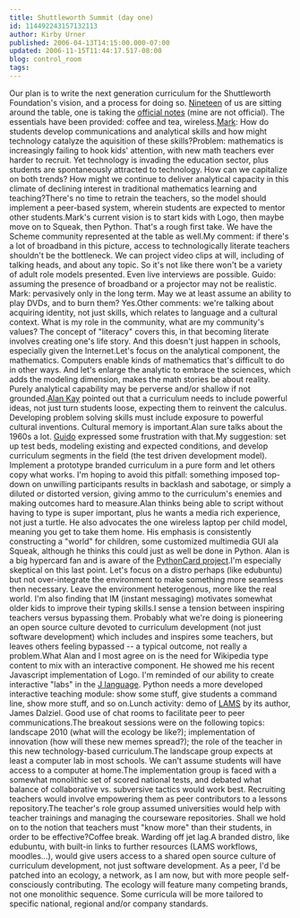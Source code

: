 ```yaml
---
title: Shuttleworth Summit (day one)
id: 114492243157132113
author: Kirby Urner
published: 2006-04-13T14:15:00.000-07:00
updated: 2006-11-15T11:44:17.517-08:00
blog: control_room
tags: 
---
```


Our plan is to write the next generation curriculum for the Shuttleworth Foundation's vision, and a process for doing so. [Nineteen](http://wiki.tsf.org.za/shuttleworthfoundationwiki/Project_20Summit) of us are sitting around the table, one is taking the [official notes](http://wiki.tsf.org.za/shuttleworthfoundationwiki/Day_20one) (mine are not official). The essentials have been provided: coffee and tea, wireless.[Mark](http://en.wikipedia.org/wiki/Mark_Shuttleworth): How do students develop communications and analytical skills and how might technology catalyze the aquisition of these skills?Problem: mathematics is increasingly failing to hook kids' attention, with new math teachers ever harder to recruit. Yet technology is invading the education sector, plus students are spontaneously attracted to technology. How can we capitalize on both trends? How might we continue to deliver analytical capacity in this climate of declining interest in traditional mathematics learning and teaching?There's no time to retrain the teachers, so the model should implement a peer-based system, wherein students are expected to mentor other students.Mark's current vision is to start kids with Logo, then maybe move on to Squeak, then Python. That's a rough first take. We have the Scheme community represented at the table as well.My comment: if there's a lot of broadband in this picture, access to technologically literate teachers shouldn't be the bottleneck. We can project video clips at will, including of talking heads, and about any topic. So it's not like there won't be a variety of adult role models presented. Even live interviews are possible. Guido: assuming the presence of broadband or a projector may not be realistic. Mark: pervasively only in the long term. May we at least assume an ability to play DVDs, and to burn them? Yes.Other comments: we're talking about acquiring identity, not just skills, which relates to language and a cultural context. What is my role in the community, what are my community's values? The concept of "literacy" covers this, in that becoming literate involves creating one's life story. And this doesn't just happen in schools, especially given the Internet.Let's focus on the analytical component, the mathematics. Computers enable kinds of mathematics that's difficult to do in other ways. And let's enlarge the analytic to embrace the sciences, which adds the modeling dimension, makes the math stories be about reality. Purely analytical capability may be perverse and/or shallow if not grounded.[Alan Kay](http://en.wikipedia.org/wiki/Alan_Kay) pointed out that a curriculum needs to include powerful ideas, not just turn students loose, expecting them to reinvent the calculus. Developing problem solving skills must include exposure to powerful cultural inventions. Cultural memory is important.Alan sure talks about the 1960s a lot.  [Guido](http://en.wikipedia.org/wiki/Guido_van_Rossum) expressed some frustration with that.My suggestion: set up test beds, modeling existing and expected conditions, and develop curriculum segments in the field (the test driven development model). Implement a prototype branded curriculum in a pure form and let others copy what works. I'm hoping to avoid this pitfall: something imposed top-down on unwilling participants results in backlash and sabotage, or simply a diluted or distorted version, giving ammo to the curriculum's enemies and making outcomes hard to measure.Alan thinks being able to script without having to type is super important, plus he wants a media rich experience, not just a turtle. He also advocates the one wireless laptop per child model, meaning you get to take them home. His emphasis is consistently constructing a "world" for children, some customized multimedia GUI ala Squeak, although he thinks this could just as well be done in Python. Alan is a big hypercard fan and is aware of the [PythonCard project](http://pythoncard.sourceforge.net/).I'm especially skeptical on this last point. Let's focus on a distro perhaps (like edubuntu) but not over-integrate the environment to make something more seamless then necessary. Leave the environment heterogenous, more like the real world. I'm also finding that IM (instant messaging) motivates somewhat older kids to improve their typing skills.I sense a tension between inspiring teachers versus bypassing them. Probably what we're doing is pioneering an open source culture devoted to curriculum development (not just software development) which includes and inspires some teachers, but leaves others feeling bypassed -- a typical outcome, not really a problem.What Alan and I most agree on is the need for Wikipedia type content to mix with an interactive component. He showed me his recent Javascript implementation of Logo. I'm reminded of our ability to create interactive "labs" in the [J language](http://www.jsoftware.com/). Python needs a more developed interactive teaching module: show some stuff, give students a command line, show more stuff, and so on.Lunch activity:  demo of [LAMS](http://www.lamsinternational.com/) by its author, James Dalziel.  Good use of chat rooms to facilitate peer to peer communications.The breakout sessions were on the following topics: landscape 2010 (what will the ecology be like?); implementation of innovation (how will these new memes spread?); the role of the teacher in this new technology-based curriculum.The landscape group expects at least a computer lab in most schools. We can't assume students will have access to a computer at home.The implementation group is faced with a somewhat monolithic set of scored national tests, and debated what balance of collaborative vs. subversive tactics would work best. Recruiting teachers would involve empowering them as peer contributors to a lessons repository.The teacher's role group assumed universities would help with teacher trainings and managing the courseware repositories. Shall we hold on to the notion that teachers must "know more" than their students, in order to be effective?Coffee break.  Warding off jet lag.A branded distro, like edubuntu, with built-in links to further resources (LAMS workflows, moodles...), would give users access to a shared open source culture of curriculum development, not just software development. As a peer, I'd be patched into an ecology, a network, as I am now, but with more people self-consciously contributing. The ecology will feature many competing brands, not one monolithic sequence. Some curricula will be more tailored to specific national, regional and/or company standards.
